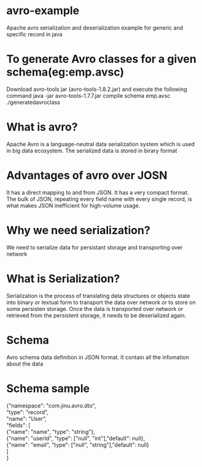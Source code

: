# avro-example
Apache avro serialization and deserialization example for generic and specific record in java

# To generate  Avro classes for a given schema(eg:emp.avsc)
Download avro-tools jar (avro-tools-1.8.2.jar) and execute the following command
java -jar avro-tools-1.7.7.jar compile schema emp.avsc ./generatedavroclass

# What is avro?
Apache Avro is a language-neutral data serialization system which is used in big data ecosystem. The serialized data is stored in birary format

# Advantages of avro over JOSN
It has a direct mapping to and from JSON. It has a very compact format. The bulk of JSON, repeating every field name with every single record, is what makes JSON inefficient for high-volume usage.

# Why we need serialization?
 We need to serialize data for persistant storage and transporting over network

# What is Serialization?
Serialization is the process of translating data structures or objects state into binary or textual form to transport the data over network or to store on some persisten storage. Once the data is transported over network or retrieved from the persistent storage, it needs to be deserialized again.

# Schema
Avro schema  data definition  in JSON format. It contain all the infomation about the data

# Schema sample
{"namespace": "com.jinu.avro.dto",<br />
 "type": "record",<br />
 "name": "User",<br />
 "fields": [<br />
     {"name": "name", "type": "string"},<br />
     {"name": "userId",  "type": ["null", "int"],"default": null},<br />
     {"name": "email", "type": ["null", "string"],"default": null}<br />
 ]<br />
}<br />




